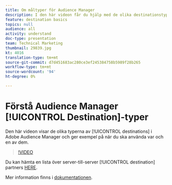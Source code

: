 ```yaml
---
title: Om måltyper för Audience Manager
description: I den här videon får du hjälp med de olika destinationstyperna i Adobe Audience Manager och exempel på när du ska använda var och en av dem.
feature: destination basics
topics: null
audience: all
activity: understand
doc-type: presentation
team: Technical Marketing
thumbnail: 29839.jpg
kt: 4016
translation-type: tm+mt
source-git-commit: d7d451683ac280ce3ef245384758b5989f28b265
workflow-type: tm+mt
source-wordcount: '94'
ht-degree: 0%

---
```



# Förstå Audience Manager [!UICONTROL Destination]-typer

Den här videon visar de olika typerna av [!UICONTROL destinations] i Adobe Audience Manager och ger exempel på när du ska använda var och en av dem.

>[!VIDEO](https://video.tv.adobe.com/v/29839/?quality=12)

Du kan hämta en lista över server-till-server [!UICONTROL destination] partners [HERE](https://docs.adobe.com/help/en/audience-manager/user-guide/overview/gdpr/assets/AAM-Partners-October2019.xlsx).

Mer information finns i [dokumentationen](https://docs.adobe.com/content/help/en/audience-manager/user-guide/features/destinations/destinations.html).
